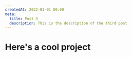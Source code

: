 ```yaml
---
createdAt: 2022-01-01 00:00
meta:
  title: Post 3
  description: This is the description of the third post
---
```


# Here's a cool project
